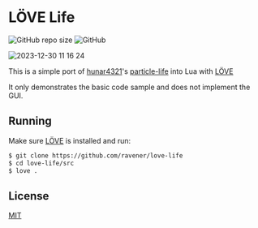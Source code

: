 # LÖVE Life
![GitHub repo size](https://img.shields.io/github/repo-size/ravener/love-life)
![GitHub](https://img.shields.io/github/license/ravener/love-life)

![2023-12-30 11 16 24](https://github.com/datashaman/love-life/assets/59514/4c2eaf0c-4af4-4aa2-9b41-a910cfed2683)

 This is a simple port of [hunar4321](https://github.com/hunar4321)'s [particle-life](https://github.com/hunar4321/particle-life) into Lua with [LÖVE](https://love2d.org)

It only demonstrates the basic code sample and does not implement the GUI.

## Running
Make sure [LÖVE](https://love2d.org) is installed and run:
```sh
$ git clone https://github.com/ravener/love-life
$ cd love-life/src
$ love .
```

## License
[MIT](LICENSE)
